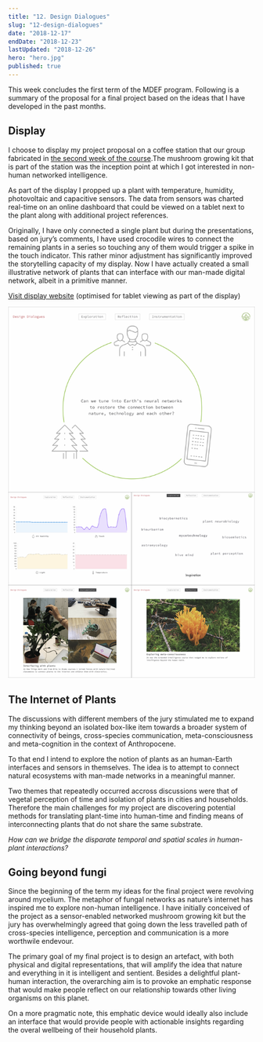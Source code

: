 ```yaml
---
title: "12. Design Dialogues"
slug: "12-design-dialogues"
date: "2018-12-17"
endDate: "2018-12-23"
lastUpdated: "2018-12-26"
hero: "hero.jpg"
published: true
---
```


This week concludes the first term of the MDEF program. Following is a summary of the proposal for a final project based on the ideas that I have developed in the past months.

## Display 

I choose to display my project proposal on a coffee station that our group fabricated in [the second week of the course](https://mdef.gitlab.io/ilja.panic/reflections/week-2).The mushroom growing kit that is part of the station was the inception point at which I got interested in non-human networked intelligence.

As part of the display I propped up a plant with temperature, humidity, photovoltaic and capacitive sensors. The data from sensors was charted real-time on an online dashboard that could be viewed on a tablet next to the plant along with additional project references.

Originally, I have only connected a single plant but during the presentations, based on jury’s comments, I have used crocodile wires to connect the remaining plants in a series so touching any of them would trigger a spike in the touch indicator. This rather minor adjustment has significantly improved the storytelling capacity of my display. Now I have actually created a small illustrative network of plants that can interface with our man-made digital network, albeit in a primitive manner. 

[Visit display website](https://mdef.gitlab.io/ilja.panic/dialogues) (optimised for tablet viewing as part of the display)

![](dialogues-ui.jpg "A preview of the display website")


## The Internet of Plants

The discussions with different members of the jury stimulated me to expand my thinking beyond an isolated box-like item towards a broader system of connectivity of beings, cross-species communication, meta-consciousness and meta-cognition in the context of Anthropocene.

To that end I intend to explore the notion of plants as an human-Earth interfaces and sensors in themselves. The idea is to attempt to connect natural ecosystems with man-made networks in a meaningful manner.

Two themes that repeatedly occurred accross discussions were that of vegetal perception of time and isolation of plants in cities and households. Therefore the main challenges for my project are discovering potential methods for translating plant-time into human-time and finding means of interconnecting plants that do not share the same substrate.

*How can we bridge the disparate temporal and spatial scales in human-plant interactions?*



## Going beyond fungi

Since the beginning of the term my ideas for the final project were revolving around mycelium. The metaphor of fungal networks as nature’s internet has inspired me to explore non-human intelligence. I have initially conceived of the project as a sensor-enabled networked mushroom growing kit but the jury has overwhelmingly agreed that going down the less travelled path of cross-species intelligence, perception and communication is a more worthwile endevour. 

The primary goal of my final project is to design an artefact, with both physical and digital representations, that will amplify the idea that nature and everything in it is intelligent and sentient. Besides a delightful plant-human interaction, the overarching aim is to provoke an emphatic response that would make people reflect on our relationship towards other living organisms on this planet.

On a more pragmatic note, this emphatic device would ideally also include an interface that would provide people with actionable insights regarding the overal wellbeing of their household plants.






